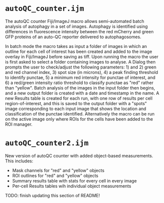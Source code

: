 # `autoQC_counter.ijm`

The autoQC counter Fiji/ImageJ macro allows semi-automated batch analysis of autophagy in a set of images. Autophagy is identified using differences in fluorescence intensity between the red mCherry and green GFP proteins of an auto-QC reporter delivered to autophagosomes. 

In batch mode the macro takes as input a folder of images in which an outline for each cell of interest has been created and added to the image overlay in Fiji/ImageJ before saving as tiff. Upon running the macro the user is first asked to select a folder containing images to analyse. A Dialog then prompts the user to check/adjust the following parameters: 1) and 2) green and red channel index, 3) spot size (in microns), 4) a peak finding threshold to identify punctae, 5) a minimum red intensity for punctae of interest, and 6) a red/green intensity ratio threshold to classify punctae as "red" rather than "yellow". Batch analysis of the images in the input folder then begins, and a new output folder is created with a date and timestamp in the name. A new Results table is created for each run, with one row of results per cell region-of-interest, and this is saved to the output folder with a "spots" image corresponding to each input image that shows the location and classification of the punctae identified. Alternatively the macro can be run on the active image only where ROIs for the cells have been added to the ROI manager.

# `autoQC_counter2.ijm`

New version of autoQC counter with added object-based measurements.
This includes:

- Mask channels for "red" and "yellow" objects
- ROI outlines for "red" and "yellow" objects
- Summary results table with stats for every cell in every image
- Per-cell Results tables wih individual object measurements

TODO: finish updating this section of README!

